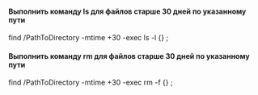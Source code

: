 #### Выполнить команду ls для файлов старше 30 дней по указанному пути
find /PathToDirectory -mtime +30 -exec ls -l {} \;

#### Выполнить команду rm для файлов старше 30 дней по указанному пути
find /PathToDirectory -mtime +30 -exec rm -f {} \;
